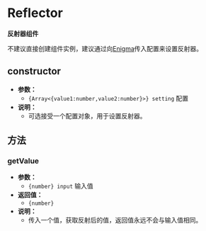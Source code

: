 # Reflector

**反射器组件**

不建议直接创建组件实例，建议通过向[Enigma](enigma)传入配置来设置反射器。

## constructor

- **参数：**
  - `{Array<{value1:number,value2:number}>} setting` 配置
- **说明：**
  - 可选接受一个配置对象，用于设置反射器。

## 方法

### getValue

- **参数：**
  - `{number} input` 输入值
- **返回值：**
  - `{number}`
- **说明：**
  - 传入一个值，获取反射后的值，返回值永远不会与输入值相同。

